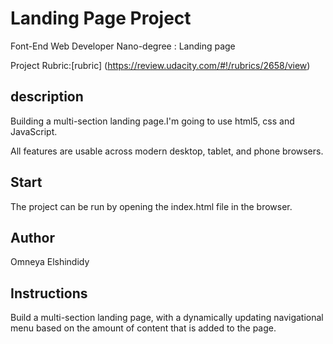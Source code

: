 # Landing Page Project

Font-End Web Developer Nano-degree : Landing page

Project Rubric:[rubric] (https://review.udacity.com/#!/rubrics/2658/view)

## description

Building a multi-section landing page.I'm going to use html5, css and JavaScript.

All features are usable across modern desktop, tablet, and phone browsers.

## Start

The project can be run by opening the index.html file in the browser.

## Author

Omneya Elshindidy

## Instructions

Build a multi-section landing page, with a dynamically updating navigational menu based on the amount of content that is added to the page.
